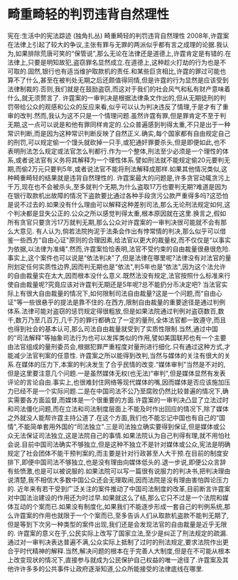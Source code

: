 # 畸重畸轻的判罚违背自然理性

宪在:生活中的宪法踪迹 (独角扎丛)
畸重畸轻的判罚违背自然理性
2008年,许霆案在法律上引起了较大的争议,主张有罪与无罪的两派似乎都有言之成理的论据.我认为,如果排除荒唐可笑的“保管说",那么无论在法律还是道德上,许霆肯定是有错的.在法律上,只要是明知故犯,盗窃罪名显然成立.在道德上,这种趁火打劫的行为也是不可取的.固然,银行也有适当维护取款机的责任.和某些巨贪相比,许霆的罪过可能也算不了什么,甚至在被判处无期之后还颇值得同情,但是许霆的行为显然是应该受到法律制裁的.否则,我们就是在鼓励盗窃,而这对于我们的社会风气和私有财产意味着什么,就无须赘言了.
许霆案的一审判决是根据法律条文作出的,但从无期徒刑的判罚带给公众的观感和公众的反应来看,似乎可以认为判决违反了情理,于是才有了重审的改判.然而,我认为这不只是一个情理问题.虽然许霆有罪,但是罪肯定不至于判无期,这一点可以说是和他有罪同样肯定的.公众普遍感到判得太重,不只是出于一种常识判断,而是因为这种常识判断反映了自然正义.确实,每个国家都有自由规定自己的刑罚,可以规定偷一个馒头就砍掉一只手,或犯通奸罪要杀头,但是即便如此,也不表明刑法怎么规定或法官怎么判都行.作为一个整体,刑法至少必须是一个理性的体系,或者说法官有义务将其解释为一个理性体系.譬如刑法就不能规定偷20元要判无期,而偷2万元只要判5年,或者说法官不能将刑法解释成那样.如果其他情况类似,这种畸重畸轻的结果就是违背自然理性的.
许霆案最大的问题是,许多贪官动辄贪污上千万,现在也不会被杀头,至多就判个无期,为什么盗取17万也要判无期?难道是因为在银行取款机出故障的情况下盗款要比通过各种手段贪污公款严重得多吗?这恐怕是说不过去的.如果没有什么理由可以解释这种差别司法,那么无论刑法规定如何,这个判决都是显失公正的.公众之所以感觉判得太重,根本原因就在这里.换言之,假如所有贪官只要贪污17万就判无期,那么公众对许霆案的一审判决很可能就不会有那么大意见.
有人认为,倘若法院拘泥于法条会作出有悖常情的判决,那么似乎可以借鉴一些西方“自由心证"原则的合理因素,给法官以更大的裁量权,而不仅仅是“以事实为依据,以法律为准绳".然而,许霆案恰恰表明,法官不受约束的自由裁量很悬很危险.事实上,这个案件也可以说是“依法判决"了,但是法律在哪里呢?法律没有对法官的量刑划定任何实质性边界,因而判无期也是“依法",判5年也是“依法",因为这个法允许的自由裁量实在太大,因而根本没什么意义.既然法没有规定,法官按照什么标准来行使自由裁量呢?究竟应该对许霆判无期还是5年呢?总不能扔分币决定吧?
当法官实际上有很大自由裁量的情况下,如何限制司法自由裁量?这是一个问题,而“自由心证"等一些很悬乎的提法是靠不住的.在西方,限制自由裁量的重要途径是通过判例体系.法律可能对盗窃的惩罚规定得很粗放,但是如果法院通过判例对盗窃数百,数千,数万乃至几百万,几千万的罪行都确立了一定的量刑,全体法官都一致遵守,而且也得到社会的基本认可,那么司法自由裁量就受到了实质性限制.当然,通过中国的“司法解释"等抽象司法行为也可以发挥类似的作用,譬如美国联邦也有一个主要由法官组成的量刑委员会,根据犯罪严重程度对量刑进行细化.只有通过这种方式,才能减少法官判案的任意性.
许霆案之所以能得到改判,当然与媒体的关注有很大的关系.在媒体的压力下,本案的判决发生了合乎民情的改变.“媒体审判"当然是不对的,但是这里要注意几个问题.一是虽然媒体无权(也无法)“审判",但是媒体显然有发表评论的言论自由.事实上,也很难封住网络等现代媒体的嘴,因而媒体是否应该施加压力已经不是一个实际问题.二是在中国司法不公乃至腐败仍然比较普遍的情况下,确实需要各方面监督,而媒体是一个很重要的方面.许霆案的一审判决凸显了立法过时和司法僵化问题,而在立法和司法制度层面上不能及时作出回应的情况下,除了媒体之外就没人能帮许霆主持公道了.在这个方面,我们也不能忘记中国也有自己的“国情",不能简单套用外国的“司法独立".三是司法独立确实要得到保证,但是媒体或公众无法保证司法独立,这是法院自己的事情.如果法院认为自己判得有理,就不用怕社会说.目前中国司法确实不够独立,但是这种不独立不是针对媒体或公众,宪法是明确规定了社会团体不能干预判案的,而主要是针对行政甚至人大干预.在目前的制度安排下,即便中国司法不够独立,也是没有理由向媒体低头的.退一步说,即便公众言辞有些愤激,也是可以被说服的.如果法院可以写一篇很有说服力的判决书,把判决理由说清楚,我不相信大多数中国公众还会无理取闹,因而法院是没有理由害怕舆论压力的.
近年来有若干受到广泛关注的案件推动了中国司法制度的改革,目前断言许霆案对中国法治建设的作用还为时过早.如果就这么了结,那么它只不过是一个法院和媒体互动的个案而已.如果没有制度化,如果我们不能逐步形成一套自己的判例系统,那么许霆案的作用也就限于一个个案而已,至多告诉人们从取款机盗款不能判无期了,但是等到下次另一种类型的案件出现,我们还是会发现法官的自由裁量是近乎无限的.
许霆案的意义在于,公民实际上改写了国家立法,至少是纠正了刑法规定的疏漏.通过对一审判决表达普遍不满,公众实际上抵制了过时的刑法规定,要求法院作出更合乎时代精神的解释.当然,解决问题的根本在于完善人大制度,但是在不可能从根本上改变现状的情况下,直接参与就成为公民保护自己权益的唯一途径了.许霆案及其他许许多多的公共事件让政府逐渐知道,公众所能接受的法律底线在哪里.